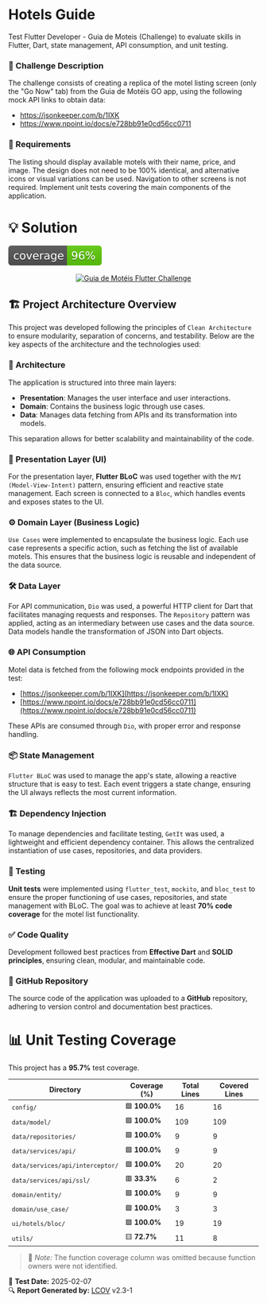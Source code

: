 # Hotels Guide
Test Flutter Developer - Guia de Moteis (Challenge) to evaluate skills in Flutter, Dart, state management, API consumption, and unit testing.

### 🎯 Challenge Description

The challenge consists of creating a replica of the motel listing screen (only the "Go Now" tab) from the Guia de Motéis GO app, using the following mock API links to obtain data:

- https://jsonkeeper.com/b/1IXK
- https://www.npoint.io/docs/e728bb91e0cd56cc0711

### 📌 Requirements

The listing should display available motels with their name, price, and image.
The design does not need to be 100% identical, and alternative icons or visual variations can be used.
Navigation to other screens is not required.
Implement unit tests covering the main components of the application.

# 💡 Solution

![Coverage](coverage_badge.svg?sanitize=true)

<p align="center">
  <a href="https://www.youtube.com/watch?v=mwY4PWfcDMw">
    <img src="https://img.youtube.com/vi/mwY4PWfcDMw/0.jpg" alt="Guia de Motéis Flutter Challenge"/>
  </a>
</p>

## 🏗️ Project Architecture Overview

This project was developed following the principles of `Clean Architecture` to ensure modularity, separation of concerns, and testability. Below are the key aspects of the architecture and the technologies used:

### 📌 Architecture

The application is structured into three main layers:

- **Presentation**: Manages the user interface and user interactions.
- **Domain**: Contains the business logic through use cases.
- **Data**: Manages data fetching from APIs and its transformation into models.

This separation allows for better scalability and maintainability of the code.

### 🎨 Presentation Layer (UI)
For the presentation layer, **Flutter BLoC** was used together with the `MVI (Model-View-Intent)` pattern, ensuring efficient and reactive state management. Each screen is connected to a `Bloc`, which handles events and exposes states to the UI.

### ⚙️ Domain Layer (Business Logic)
`Use Cases` were implemented to encapsulate the business logic. Each use case represents a specific action, such as fetching the list of available motels. This ensures that the business logic is reusable and independent of the data source.

### 🛠️ Data Layer
For API communication, `Dio` was used, a powerful HTTP client for Dart that facilitates managing requests and responses. The `Repository` pattern was applied, acting as an intermediary between use cases and the data source. Data models handle the transformation of JSON into Dart objects.

### 🌐 API Consumption
Motel data is fetched from the following mock endpoints provided in the test:
- [https://jsonkeeper.com/b/1IXK](https://jsonkeeper.com/b/1IXK)
- [https://www.npoint.io/docs/e728bb91e0cd56cc0711](https://www.npoint.io/docs/e728bb91e0cd56cc0711)

These APIs are consumed through `Dio`, with proper error and response handling.

### 📦 State Management
`Flutter BLoC` was used to manage the app's state, allowing a reactive structure that is easy to test. Each event triggers a state change, ensuring the UI always reflects the most current information.

### 🏗️ Dependency Injection
To manage dependencies and facilitate testing, `GetIt` was used, a lightweight and efficient dependency container. This allows the centralized instantiation of use cases, repositories, and data providers.

### 🧪 Testing
**Unit tests** were implemented using `flutter_test`, `mockito`, and `bloc_test` to ensure the proper functioning of use cases, repositories, and state management with BLoC. The goal was to achieve at least **70% code coverage** for the motel list functionality.

### ✅ Code Quality
Development followed best practices from **Effective Dart** and **SOLID principles**, ensuring clean, modular, and maintainable code.

### 🚀 GitHub Repository
The source code of the application was uploaded to a **GitHub** repository, adhering to version control and documentation best practices.


# 📊 Unit Testing Coverage

This project has a **95.7%** test coverage.

| Directory                             | Coverage (%) | Total Lines | Covered Lines |
|--------------------------------------|--------------|-------------|---------------|
| `config/`                            | 🟩 **100.0%**  | 16          | 16            |
| `data/model/`                        | 🟩 **100.0%**  | 109         | 109           |
| `data/repositories/`                 | 🟩 **100.0%**  | 9           | 9             |
| `data/services/api/`                 | 🟩 **100.0%**  | 9           | 9             |
| `data/services/api/interceptor/`     | 🟩 **100.0%**  | 20          | 20            |
| `data/services/api/ssl/`             | 🟥 **33.3%**   | 6           | 2             |
| `domain/entity/`                     | 🟩 **100.0%**  | 9           | 9             |
| `domain/use_case/`                   | 🟩 **100.0%**  | 3           | 3             |
| `ui/hotels/bloc/`                    | 🟩 **100.0%**  | 19          | 19            |
| `utils/`                              | 🟨 **72.7%**   | 11          | 8             |

> 📌 *Note:* The function coverage column was omitted because function owners were not identified.

📅 **Test Date:** 2025-02-07  
🔍 **Report Generated by:** [LCOV](http://ltp.sourceforge.net/coverage/lcov.php) v2.3-1

